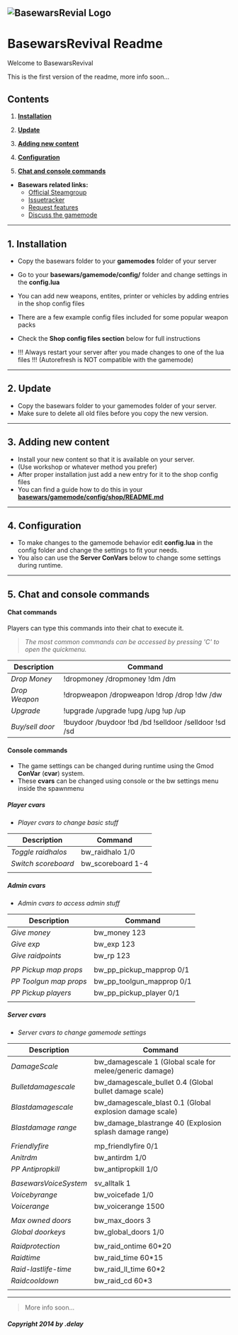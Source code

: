 ![BasewarsRevial Logo](http://cloud-4.steampowered.com/ugc/70123212843973627/8A5B505792243D0BB87AFB72AE5399593D0E2005/)
------------------------
# BasewarsRevival Readme

Welcome to BasewarsRevival

This is the first version of the readme, more info soon...

## Contents

1. **[Installation](README.md#1-installation)**

2. **[Update](README.md#2-update)**

3. **[Adding new content](README.md#3-adding-new-content)**

4. **[Configuration](README.md#4-configuration)**

5. **[Chat and console commands](README.md#5-chat-and-console-commands)**

- **Basewars related links:**
    - [Official Steamgroup][steamgrp]
    - [Issuetracker][issues]
    - [Request features][request]
    - [Discuss the gamemode][help]

------------------------
## 1. Installation

- Copy the basewars folder to your **gamemodes** folder of your server

- Go to your **basewars/gamemode/config/** folder and change settings in the **config.lua**

- You can add new weapons, entites, printer or vehicles by adding entries in the shop config files

- There are a few example config files included for some popular weapon packs

- Check the **Shop config files section** below for full instructions

- !!! Always restart your server after you made changes to one of the lua files !!! (Autorefresh is NOT compatible with the gamemode)

------------------------
## 2. Update

- Copy the basewars folder to your gamemodes folder of your server.
- Make sure to delete all old files before you copy the new version.

------------------------
## 3. Adding new content

- Install your new content so that it is available on your server.
- (Use workshop or whatever method you prefer)
- After proper installation just add a new entry for it to the shop config files
- You can find a guide how to do this in your **[basewars/gamemode/config/shop/README.md][cfghelp]**

------------------------
## 4. Configuration

- To make changes to the gamemode behavior edit **config.lua** in the config folder and change the settings to fit your needs.
- You also can use the **Server ConVars** below to change some settings during runtime.

------------------------
## 5. Chat and console commands

#### Chat commands

Players can type this commands into their chat to execute it.
> *The most common commands can be accessed by pressing 'C' to open the quickmenu.*

|     Description             |    Command    |
| --------------------------- | ------------- |
| *Drop Money*                | !dropmoney /dropmoney !dm /dm |
| *Drop Weapon*               | !dropweapon /dropweapon !drop /drop !dw /dw |
| *Upgrade*                   | !upgrade /upgrade !upg /upg !up /up |
| *Buy/sell door*             | !buydoor /buydoor !bd /bd !selldoor /selldoor !sd /sd |

#### Console commands

- The game settings can be changed during runtime using the Gmod **ConVar** (**cvar**) system.
- These **cvars** can be changed using console or the bw settings menu inside the spawnmenu

##### Player cvars

- *Player cvars to change basic stuff*

|     Description             |    Command    |
| --------------------------- | ------------- |
| *Toggle raidhalos*          | bw_raidhalo 1/0 |
| *Switch scoreboard*         | bw_scoreboard 1-4 |
| | |

##### Admin cvars

- *Admin cvars to access admin stuff*

|     Description             |    Command    |
| --------------------------- | ------------- |
| *Give money*                | bw_money 123 |
| *Give exp*                  | bw_exp 123 |
| *Give raidpoints*           | bw_rp 123 |
| | |
| *PP Pickup map props* | bw_pp_pickup_mapprop 0/1 |
| *PP Toolgun map props* | bw_pp_toolgun_mapprop 0/1 |
| *PP Pickup players* | bw_pp_pickup_player 0/1 |
| | |

##### Server cvars

- *Server cvars to change gamemode settings*

|     Description             |    Command    |
| --------------------------- | ------------- |
| *DamageScale*               | bw_damagescale 1 (Global scale for melee/generic damage) |
| *Bulletdamagescale*         | bw_damagescale_bullet 0.4 (Global bullet damage scale) |
| *Blastdamagescale*          | bw_damagescale_blast 0.1 (Global explosion damage scale) |
| *Blastdamage range*         | bw_damage_blastrange 40 (Explosion splash damage range) |
| | |
| *Friendlyfire*              | mp_friendlyfire 0/1 |
| *Anitrdm*                   | bw_antirdm 1/0 |
| *PP Antipropkill*           | bw_antipropkill 1/0 |
| | |
| *BasewarsVoiceSystem*       | sv_alltalk 1 |
| *Voicebyrange*              | bw_voicefade 1/0 |
| *Voicerange*                | bw_voicerange 1500 |
| | |
| *Max owned doors*           | bw_max_doors 3 |
| *Global doorkeys*           | bw_global_doors 1/0 |
| | |
| *Raidprotection*            | bw_raid_ontime 60*20 |
| *Raidtime*                  | bw_raid_time 60*15 |
| *Raid-lastlife-time*        | bw_raid_ll_time 60*2 |
| *Raidcooldown*              | bw_raid_cd 60*3 |
| | |

------------------------
> More info soon...



##### **Copyright 2014 by .delay**

[steamgrp]:http://steamcommunity.com/groups/BasewarsRevival
[issues]:https://github.com/BasewarsRevival/basewars-issues
[request]:https://github.com/BasewarsRevival/basewars-requests
[help]:http://steamcommunity.com/groups/BasewarsRevival/discussions/2/
[cfghelp]:https://github.com/0delay/BasewarsConfig/tree/master/config/shop
